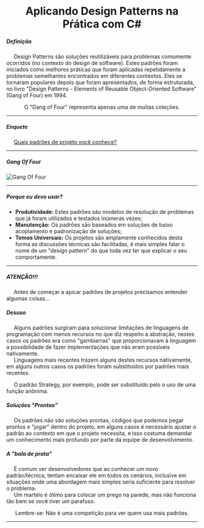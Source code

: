 <h1 align="center">Aplicando Design Patterns na Pŕática com C#</h1>

<h5 align="left">Definição</h5>

<p align="left">
  &nbsp;&nbsp;&nbsp;&nbsp;&nbsp;Design Patterns são soluções reutilizáveis para problemas comumente ocorridos (no contexto do design de software). Estes padrões foram iniciados como melhores práticas que foram aplicadas repetidamente a problemas semelhantes encontrados em diferentes contextos. Eles se tornaram populares depois que foram apresentados, de forma estruturada, no livro "Design Patterns - Elements of Reusable Object-Oriented Software" (Gang of Four) em 1994.
</p>

<p align="center">
  O "Gang of Four" representa apenas uma de muitas coleções.
</p>

<hr />

<h5 align="left">Enquete</h5>

<p align="left">
  &nbsp;&nbsp;&nbsp;&nbsp;&nbsp;<a href="www.menti.com/iq57cex4f5">Quais padrões de projeto você conhece?</a>
</p>

<hr />

<h5 align="left">Gang Of Four</h5>

<p align="left">
  <img src="https://github.com/lucasrmagalhaes/aplicandoDesignPatternsNaPraticaComDotNet-DIO/blob/main/GoF.jpg" alt="Gang Of Four">
</p>

<hr />

<h5 align="left">Porque eu devo usar?</h5>

<ul>
  <li><strong>Produtividade:</strong> Estes padrões são modelos de resolução de problemas que já foram utilizados e testados inúmeras vezes;</li>
  <li><strong>Manutenção:</strong> Os padrões são baseados em soluções de baixo acoplamento e padronização de soluções;</li>
  <li><strong>Temos Universais:</strong> Os projetos são amplamente conhecidos desta forma as discussões técnicas são facilitadas, é mais simples falar o nome de um "design pattern" do que toda vez ter que explicar o seu comportamente.</li>
</ul>

<hr />

<h5 align="left">ATENÇÃO!!!</h5>

<p align="left">
  &nbsp;&nbsp;&nbsp;&nbsp;&nbsp;Antes de começar a apicar padrões de projetos precisamos entender algumas coisas...
</p>

<h5 align="left">Desuso</h5>

<p align="left">
  &nbsp;&nbsp;&nbsp;&nbsp;&nbsp;Alguns padrões surgiram para solucionar limitações de linguagens de programação com menos recursos no que diz respeito à abstração, nestes casos os padrões era como "gambiarras" que proporcionavam à linguagem a possibilidade de fazer implementações que não eram possíveis nativamente.<br />
  &nbsp;&nbsp;&nbsp;&nbsp;&nbsp;Linguagens mais recentes trazem alguns destes recursos nativamente, em alguns outros casos os padrões foram substituídos por padrões mais recentes.<br />
  
  &nbsp;&nbsp;&nbsp;&nbsp;&nbsp;O padrão Strategy, por exemplo, pode ser substituído pelo o uso de uma função anônima.
</p>

<h5 align="left">Soluções "Prontas"</h5>

<p align="left">
  &nbsp;&nbsp;&nbsp;&nbsp;&nbsp;Os padrões não são soluções prontas, códigos que podemos pegar prontos e "jogar" dentro do projeto, em alguns casos é necessário ajustar o padrão ao contexto em que o projeto necessita, e isso costuma demandar um conhecimento mais profundo por parte da equipe de desenvolvimento.
</p>

<h5 align="left">A "bala de prata"</h5>

<p align="left">
  &nbsp;&nbsp;&nbsp;&nbsp;&nbsp;É comum ver desenvolvedores que ao conhecer um novo padrão/técnica, tentam encaixar ele em todos os cenários, inclusive em situações onde uma abordagem mais simples seria suficiente para resolver o problema.<br />
  &nbsp;&nbsp;&nbsp;&nbsp;&nbsp;Um martelo é ótimo para colocar um prego na parede, mas não funciona tão bem se você tiver um parafuso.
</p>

<p align="center">
  Lembre-se: Não é uma competição para ver quem usa mais padrões.
</p>

<hr />
